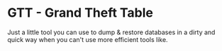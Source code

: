 # GTT - Grand Theft Table
Just a little tool you can use to dump & restore databases in a dirty and quick way when you can't use more efficient tools like.
